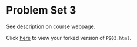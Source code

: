 # Problem Set 3

See [description](https://rudeboybert.github.io/STAT495/#problem_set_3) on course webpage.

Click [here](http://htmlpreview.github.io/?https://github.com/bkseto777/PS03/blob/master/PS03.html) to view your forked version of `PS03.html`.